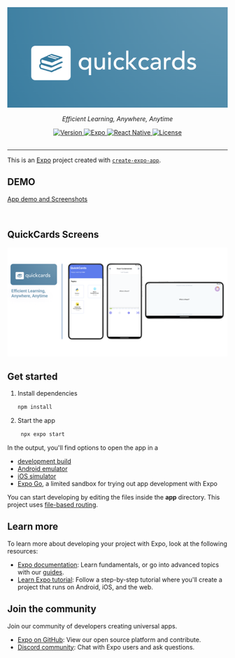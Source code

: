 <div align="center"> 
  <img src="./assets/branding.png" alt="QuickCards Logo"> 
  <p><em>Efficient Learning, Anywhere, Anytime</em></p> 
  <a href="https://github.com/your-repo/quickcards"> 
    <img src="https://img.shields.io/badge/Version-1.0.0-brightgreen.svg" alt="Version"> 
  </a> 
  <a href="https://github.com/your-repo/quickcards"> 
    <img src="https://img.shields.io/badge/Expo-v51-blue.svg" alt="Expo"> 
  </a> 
  <a href="https://github.com/your-repo/quickcards"> 
    <img src="https://img.shields.io/badge/React%20Native-v0.74-blue.svg" alt="React Native"> 
  </a> 
  <a href="https://github.com/your-repo/quickcards/blob/main/LICENSE"> 
    <img src="https://img.shields.io/badge/License-MIT-yellow.svg" alt="License"> 
  </a> 
</div>

<br>

---

This is an [Expo](https://expo.dev) project created with [`create-expo-app`](https://www.npmjs.com/package/create-expo-app).

## DEMO

[App demo and Screenshots](https://drive.google.com/drive/folders/17OIyT40Miq1Q3_RUV1rQUX6RUFrO1kc6?usp=sharing)

<br>

## QuickCards Screens
![UI Screens](./assets/quickcardscreens.png)

## Get started

1. Install dependencies

   ```bash
   npm install
   ```

2. Start the app

   ```bash
    npx expo start
   ```

In the output, you'll find options to open the app in a

- [development build](https://docs.expo.dev/develop/development-builds/introduction/)
- [Android emulator](https://docs.expo.dev/workflow/android-studio-emulator/)
- [iOS simulator](https://docs.expo.dev/workflow/ios-simulator/)
- [Expo Go](https://expo.dev/go), a limited sandbox for trying out app development with Expo

You can start developing by editing the files inside the **app** directory. This project uses [file-based routing](https://docs.expo.dev/router/introduction).

## Learn more

To learn more about developing your project with Expo, look at the following resources:

- [Expo documentation](https://docs.expo.dev/): Learn fundamentals, or go into advanced topics with our [guides](https://docs.expo.dev/guides).
- [Learn Expo tutorial](https://docs.expo.dev/tutorial/introduction/): Follow a step-by-step tutorial where you'll create a project that runs on Android, iOS, and the web.

## Join the community

Join our community of developers creating universal apps.

- [Expo on GitHub](https://github.com/expo/expo): View our open source platform and contribute.
- [Discord community](https://chat.expo.dev): Chat with Expo users and ask questions.
